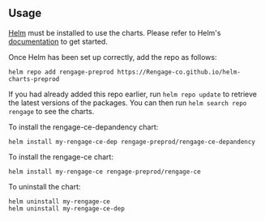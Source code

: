 ## Usage

[Helm](https://helm.sh) must be installed to use the charts.  Please refer to
Helm's [documentation](https://helm.sh/docs) to get started.

Once Helm has been set up correctly, add the repo as follows:

    helm repo add rengage-preprod https://Rengage-co.github.io/helm-charts-preprod

If you had already added this repo earlier, run `helm repo update` to retrieve
the latest versions of the packages.  You can then run `helm search repo
rengage` to see the charts.

To install the rengage-ce-depandency chart:

    helm install my-rengage-ce-dep rengage-preprod/rengage-ce-depandency

To install the rengage-ce chart:

    helm install my-rengage-ce rengage-preprod/rengage-ce

To uninstall the chart:

    helm uninstall my-rengage-ce
    helm uninstall my-rengage-ce-dep